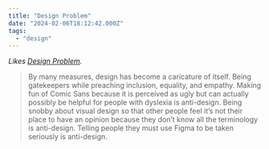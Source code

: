 ```yaml
---
title: "Design Problem"
date: "2024-02-06T18:12:42.000Z"
tags: 
  - "design"
---
```


_Likes [Design Problem](https://www.breakfastletters.com/design-problem)._

> By many measures, design has become a caricature of itself. Being gatekeepers while preaching inclusion, equality, and empathy. Making fun of Comic Sans because it is perceived as ugly but can actually possibly be helpful for people with dyslexia is anti-design. Being snobby about visual design so that other people feel it’s not their place to have an opinion because they don’t know all the terminology is anti-design. Telling people they must use Figma to be taken seriously is anti-design.
